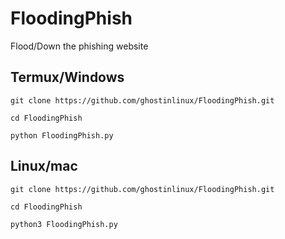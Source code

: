 # FloodingPhish
Flood/Down the phishing website

## Termux/Windows

    git clone https://github.com/ghostinlinux/FloodingPhish.git

    cd FloodingPhish

    python FloodingPhish.py
    
    
## Linux/mac

    git clone https://github.com/ghostinlinux/FloodingPhish.git

    cd FloodingPhish

    python3 FloodingPhish.py
